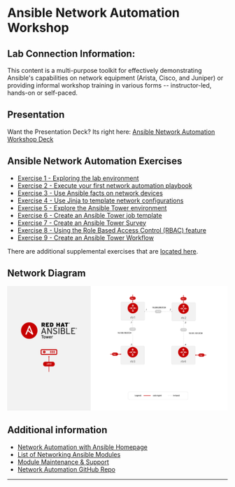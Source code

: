# Ansible Network Automation Workshop

## Lab Connection Information: 

This content is a multi-purpose toolkit for effectively demonstrating Ansible's capabilities on network equipment (Arista, Cisco, and Juniper) or providing informal workshop training in various forms -- instructor-led, hands-on or self-paced.

## Presentation
Want the Presentation Deck?  Its right here:
[Ansible Network Automation Workshop Deck](https://ansible.github.io/workshops/decks/ansible_network.pdf)

## Ansible Network Automation Exercises

- [Exercise 1 - Exploring the lab environment](./1.1-explore/)
- [Exercise 2 - Execute your first network automation playbook](./1.2-first-playbook/)
- [Exercise 3 - Use Ansible facts on network devices](./1.3-facts/)
- [Exercise 4 - Use Jinja to template network configurations](./1.4-jinja/)
- [Exercise 5 - Explore the Ansible Tower environment](./2.1-explore-tower/)
- [Exercise 6 - Create an Ansible Tower job template](./2.2-tower-job-template/)
- [Exercise 7 - Create an Ansible Tower Survey](./2.3-tower-survey/)
- [Exercise 8 - Using the Role Based Access Control (RBAC) feature](./2.4-tower-rbac/)
- [Exercise 9 - Create an Ansible Tower Workflow](./2.5-tower-workflow)

There are additional supplemental exercises that are [located here](supplemental/).

## Network Diagram
![Red Hat Ansible Automation](network_diagram.png)

## Additional information
 - [Network Automation with Ansible Homepage](https://www.ansible.com/network-automation)
 - [List of Networking Ansible Modules](http://docs.ansible.com/ansible/latest/list_of_network_modules.html)
 - [Module Maintenance & Support](http://docs.ansible.com/ansible/latest/modules_support.html)
 - [Network Automation GitHub Repo](https://github.com/network-automation)

---
